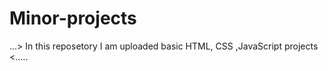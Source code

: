 # Minor-projects

...> In this reposetory I am uploaded basic HTML, CSS ,JavaScript projects <.....
